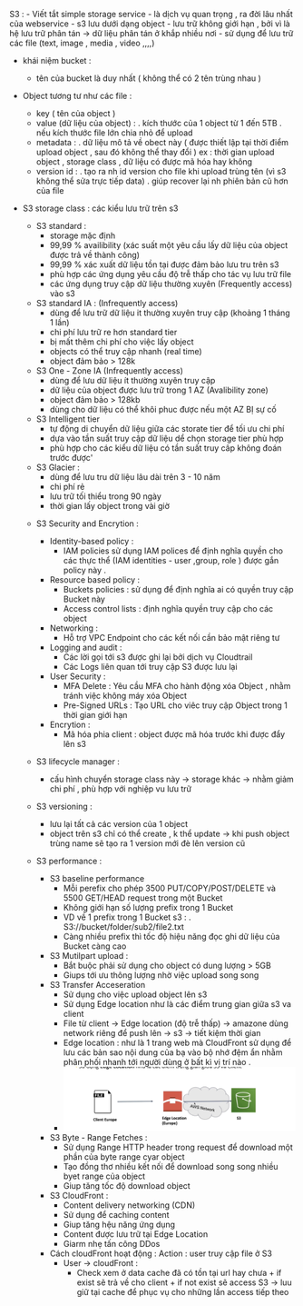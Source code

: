    S3 :
    - Viết tắt simple storage service
    - là dịch vụ quan trọng , ra đời lâu nhất của webservice
    - s3 lưu dưới dạng object 
    - lưu trữ không giới hạn , bởi vì là hệ lưu trữ phân tán -> dữ liệu phân tán ở khắp 
        nhiều nơi 
    - sử dụng để lưu trữ các file (text, image , media , video ,,,,)

 - khái niệm bucket :
     + tên của bucket là duy nhất ( không thể có 2 tên trùng nhau )
 
 - Object tương tư như các file :
     + key ( tên của object )
     + value (dữ liệu của object) :
         . kích thước của 1 object từ 1 đến 5TB
         . nếu kích thước file lớn chia nhỏ để upload
     + metadata :
         . dữ liệu mô tả về obect này ( được thiết lập tại thời điểm upload 
                object , sau đó không thể thay đổi )
          ex : thời gian upload object , storage class , dữ liệu có được
              mã hóa hay không   
     + version id :
          . tạo ra nh id version cho file khi upload trùng tên (vì s3 không thể sửa trực tiếp data)
          . giúp recover lại nh phiên bản cũ hơn của file 
 
 * S3 storage class : các kiểu lưu trữ trên s3 
   - S3 standard :
      + storage mặc định 
      + 99,99 % availibility (xác suất một yêu cầu lấy dữ liệu của object được trả về thành công)
      + 99,99 % xác xuất dữ liệu tồn tại được đảm bảo lưu tru trên s3
      + phù hợp các ứng dụng yêu cầu độ trễ thấp cho tác vụ lưu trữ file
      + các ứng dụng truy cập dữ liệu thường xuyên (Frequently access) vào s3
   - S3 standard IA : (Infrequently access)
      + dùng để lưu trữ dữ liệu it thường xuyên truy cập (khoảng 1 tháng 1 lần)
      + chi phí lưu trữ re hơn standard tier
      + bị mất thêm chi phí cho việc lấy object
      + objects có thể truy cập nhanh (real time)
      + object đảm bảo > 128k
   - S3 One - Zone IA (Infrequently access)
      + dùng để lưu dữ liệu ít thường xuyên truy cập 
      + dữ liệu của object được lưu trữ trong 1 AZ (Avalibility zone)
      + object đảm bảo > 128kb
      + dùng cho dữ liệu có thể khôi phuc được nếu một AZ BỊ sự cố
   - S3 Intelligent tier 
      + tự động di chuyển dữ liệu giữa các storate tier để tối ưu chi phí
      + dựa vào tần suất truy cập dữ liệu dể chọn storage tier phù hợp
      + phù hợp cho các kiểu dữ liệu có tần suất truy câp không đoán trước được'
   - S3 Glacier :
      + dùng để lưu tru dữ liệu lâu dài trên 3 - 10 năm 
      + chi phí rẻ 
      + lưu trữ tối thiểu trong 90 ngày 
      + thời gian lấy object trong vài giờ
   
   * S3 Security and Encrytion :
      - Identity-based policy : 
           + IAM policies sử dụng IAM polices để định nghĩa quyền cho các thực thể (IAM identities - user ,group, role ) được gắn policy này .
      - Resource based policy :
           + Buckets policies : sử dụng để định nghĩa ai có quyền truy cập Bucket này 
           + Access control lists : định nghĩa quyền truy cập cho các object
      - Networking :
           + Hỗ trợ VPC Endpoint cho các kết nối cần bảo mật riêng tư
      - Logging and audit :
           + Các lời gọi tới s3 được ghi lại bởi dịch vụ Cloudtrail
           + Các Logs liên quan tới truy cập S3 được lưu lại
      - User Security :
           + MFA Delete : Yêu cầu MFA cho hành động xóa Object , nhằm tránh việc không máy xóa Object
           + Pre-Signed URLs : Tạo URL cho viêc truy cập Object trong 1 thời gian giới hạn
      - Encrytion :
           + Mã hóa phia client : object được mã hóa trước khi được đẩy lên s3 

   * S3 lifecycle manager :
      - cấu hình chuyển storage class này -> storage khác -> nhằm giảm chi phí , phù hợp với nghiệp vu lưu trữ
   
   * S3 versioning :
      - lưu lại tất cả các version của 1 object 
      - object trên s3 chỉ có thể create , k thể update -> khi push object trùng name sẽ tạo ra 1 version mới đè lên version cũ 
       
   * S3 performance :
      - S3 baseline performance 
           + Mỗi perefix cho phép 3500 PUT/COPY/POST/DELETE và 5500 GET/HEAD request trong một Bucket
           + Không giới hạn số lượng prefix trong 1 Bucket 
           + VD về 1 prefix trong 1 Bucket s3 :
                . S3://bucket/folder/sub2/file2.txt
           + Càng nhiều prefix thì tốc độ hiệu năng đọc ghi dữ liệu của Bucket càng cao 
      - S3 Mutilpart upload :
           + Bắt buộc phải sử dụng cho object có dung lượng > 5GB
           + Giups tới ưu thông lượng nhờ việc upload song song 
      - S3 Transfer Acceseration 
           + Sử dụng cho việc upload object lên s3
           + Sử dụng Edge location như là các điểm trung gian giữa s3 va client
           + File từ client -> Edge location (độ trễ thấp) -> amazone dùng network riêng để push lên -> s3 -> tiết kiệm thời gian 
           + Edge location : như là 1 trang web mà CloudFront sử dụng để lưu các bản sao nội dung của bạ vào bộ nhớ đệm ẩn nhằm 
                             phân phối nhanh tới người dùng ở bất kì vị trí nào .
           + ![S3 Transfer Acceseration Image](../image/img_s3_transfer_acceleration.png)
      - S3 Byte - Range Fetches :
           + Sử dụng Range HTTP header trong request để download một phần của byte range cyar object 
           + Tạo đồng thơ nhiều kết nối để download song song nhiều byet range của object
           + Giup tăng tốc độ download object
      
      * S3 CloudFront :
           + Content delivery networking (CDN)
           + Sử dụng để caching content
           + Giup tăng hệu năng ứng dụng
           + Content được lưu trữ tại Edge Location
           + Giarm nhẹ tấn công DDos 
      - Cách cloudFront hoạt động :
         Action : user truy cập file ở S3 
           + User -> cloudFront : 
                + Check xem ở data cache đã có tồn tại url hay chưa 
                      + if exist sẽ trả về cho client 
                      + if not exist sẽ access S3 -> luu giữ tại cache để phục vụ cho những lần access tiếp theo
      